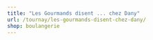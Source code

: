 ```yaml
---
title: "Les Gourmands disent ... chez Dany"
url: /tournay/les-gourmands-disent-chez-dany/
shop: boulangerie
---
```


